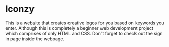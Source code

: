 # Iconzy
This is a website that creates creative logos for you based on keywords you enter. Although this is completely a beginner web development project which comprises of only HTML and CSS. Don't forget to check out the sign in page inside the webpage.

